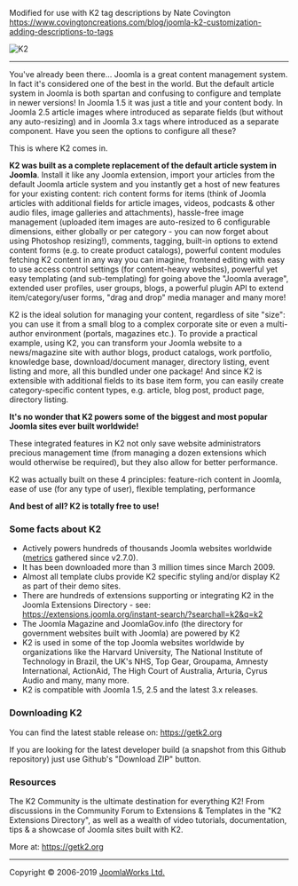 Modified for use with K2 tag descriptions by Nate Covington
https://www.covingtoncreations.com/blog/joomla-k2-customization-adding-descriptions-to-tags





![K2](https://getk2.org/downloads/logo/k2_logo.png)
***

You've already been there... Joomla is a great content management system. In fact it's considered one of the best in the world. But the default article system in Joomla is both spartan and confusing to configure and template in newer versions! In Joomla 1.5 it was just a title and your content body. In Joomla 2.5 article images where introduced as separate fields (but without any auto-resizing) and in Joomla 3.x tags where introduced as a separate component. Have you seen the options to configure all these?

This is where K2 comes in.

**K2 was built as a complete replacement of the default article system in Joomla**. Install it like any Joomla extension, import your articles from the default Joomla article system and you instantly get a host of new features for your existing content: rich content forms for items (think of Joomla articles with additional fields for article images, videos, podcasts & other audio files, image galleries and attachments), hassle-free image management (uploaded item images are auto-resized to 6 configurable dimensions, either globally or per category - you can now forget about using Photoshop resizing!), comments, tagging, built-in options to extend content forms (e.g. to create product catalogs), powerful content modules fetching K2 content in any way you can imagine, frontend editing with easy to use access control settings (for content-heavy websites), powerful yet easy templating (and sub-templating) for going above the "Joomla average", extended user profiles, user groups, blogs, a powerful plugin API to extend item/category/user forms, "drag and drop" media manager and many more!

K2 is the ideal solution for managing your content, regardless of site "size": you can use it from a small blog to a complex corporate site or even a multi-author environment (portals, magazines etc.). To provide a practical example, using K2, you can transform your Joomla website to a news/magazine site with author blogs, product catalogs, work portfolio, knowledge base, download/document manager, directory listing, event listing and more, all this bundled under one package! And since K2 is extensible with additional fields to its base item form, you can easily create category-specific content types, e.g. article, blog post, product page, directory listing.

**It's no wonder that K2 powers some of the biggest and most popular Joomla sites ever built worldwide!**

These integrated features in K2 not only save website administrators precious management time (from managing a dozen extensions which would otherwise be required), but they also allow for better performance.

K2 was actually built on these 4 principles: feature-rich content in Joomla, ease of use (for any type of user), flexible templating, performance

**And best of all? K2 is totally free to use!**

### Some facts about K2
* Actively powers hundreds of thousands Joomla websites worldwide ([metrics](https://metrics.getk2.org) gathered since v2.7.0).
* It has been downloaded more than 3 million times since March 2009.
* Almost all template clubs provide K2 specific styling and/or display K2 as part of their demo sites.
* There are hundreds of extensions supporting or integrating K2 in the Joomla Extensions Directory - see: https://extensions.joomla.org/instant-search/?searchall=k2&q=k2
* The Joomla Magazine and JoomlaGov.info (the directory for government websites built with Joomla) are powered by K2
* K2 is used in some of the top Joomla websites worldwide by organizations like the Harvard University, The National Institute of Technology in Brazil, the UK's NHS, Top Gear, Groupama, Amnesty International, ActionAid, The High Court of Australia, Arturia, Cyrus Audio and many, many more.
* K2 is compatible with Joomla 1.5, 2.5 and the latest 3.x releases.

### Downloading K2
You can find the latest stable release on: https://getk2.org

If you are looking for the latest developer build (a snapshot from this Github repository) just use Github's "Download ZIP" button.

### Resources
The K2 Community is the ultimate destination for everything K2! From discussions in the Community Forum to Extensions & Templates in the "K2 Extensions Directory", as well as a wealth of video tutorials, documentation, tips & a showcase of Joomla sites built with K2.

More at: https://getk2.org

***

Copyright &copy; 2006-2019 [JoomlaWorks Ltd.](https://www.joomlaworks.net)
